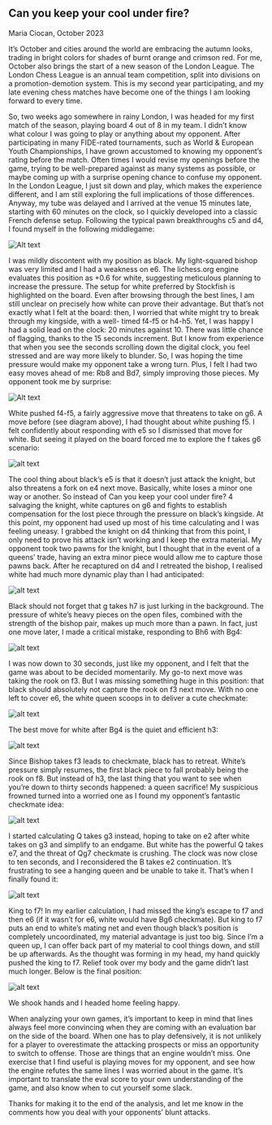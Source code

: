 ## Can you keep your cool under fire?
Maria Ciocan, October 2023


It’s October and cities around the world are embracing the autumn looks, trading in
bright colors for shades of burnt orange and crimson red. For me, October also brings
the start of a new season of the London League. 
The London Chess League is an annual team competition, split into divisions on a promotion-demotion system. This is
my second year participating, and my late evening chess matches have
become one of the things I am looking forward to every time.

So, two weeks ago somewhere in rainy London, I was headed for my first match of the
season, playing board 4 out of 8 in my team. I didn’t know what colour I was going to
play or anything about my opponent. After participating in many FIDE-rated
tournaments, such as World & European Youth Championships, I have grown
accustomed to knowing my opponent’s rating before the match. Often times I would revise my openings before the game, trying to be well-prepared against as many systems as possible, or maybe coming up with a surprise 
opening chance to confuse my opponent. In the London League, I just sit down and play, which makes the experience different, and I am still exploring the full implications of those differences. 
Anyway, my tube was delayed and I arrived at the venue 15 minutes late, starting with 60 minutes on
the clock, so I quickly developed into a classic French defense setup. Following the
typical pawn breakthroughs c5 and d4, I found myself in the following middlegame:

![Alt text](/docs/assets/pictures/position1.png)

I was mildly discontent with my position as black. My light-squared bishop was very
limited and I had a weakness on e6.
The lichess.org engine evaluates this position as +0.6 for white, suggesting meticulous
planning to increase the pressure. The setup for white preferred by Stockfish is
highlighted on the board. Even after browsing through the best lines, I am still unclear
on precisely how white can prove their advantage. But that’s not exactly what I felt at
the board: then, I worried that white might try to break through my kingside, with a well-
timed f4-f5 or h4-h5.
Yet, I was happy I had a solid lead on the clock: 20 minutes against 10. There was little
chance of flagging, thanks to the 15 seconds increment. But I know from experience
that when you see the seconds scrolling down the digital clock, you feel stressed and
are way more likely to blunder. So, I was hoping the time pressure would make my
opponent take a wrong turn. Plus, I felt I had two easy moves ahead of me: Rb8 and
Bd7, simply improving those pieces.
My opponent took me by surprise:

![Alt text](/docs/assets/pictures/position2.png)

White pushed f4-f5, a fairly aggressive move that threatens to take on g6. A move
before (see diagram above), I had thought about white pushing f5. I felt confidently
about responding with e5 so I dismissed that move for white.
But seeing it played on the board forced me to explore the f takes g6 scenario:

![alt text](/docs/assets/pictures/position3.png)

The cool thing about black’s e5 is that it doesn’t just attack the knight, but also threatens
a fork on e4 next move. Basically, white loses a minor one way or another. So instead of
Can you keep your cool under fire? 4
salvaging the knight, white captures on g6 and fights to establish compensation for the
lost piece through the pressure on black’s kingside.
At this point, my opponent had used up most of his time calculating and I was feeling
uneasy. I grabbed the knight on d4 thinking that from this point, I only need to prove his
attack isn’t working and I keep the extra material. My opponent took two pawns for the
knight, but I thought that in the event of a queens’ trade, having an extra minor piece
would allow me to capture those pawns back.
After he recaptured on d4 and I retreated the bishop, I realised white had much more
dynamic play than I had anticipated:

![alt text](/docs/assets/pictures/position5.png)

Black should not forget that g takes h7 is just lurking in the background. The pressure of
white’s heavy pieces on the open files, combined with the strength of the bishop pair,
makes up much more than a pawn.
In fact, just one move later, I made a critical mistake, responding to Bh6 with Bg4:

![alt text](/docs/assets/pictures/position6.png)

I was now down to 30 seconds, just like my opponent, and I felt that the game was
about to be decided momentarily. My go-to next move was taking the rook on f3. But I
was missing something huge in this position: that black should absolutely not capture
the rook on f3 next move.
With no one left to cover e6, the white queen scoops in to deliver a cute checkmate:

![alt text](/docs/assets/pictures/position7.png)

The best move for white after Bg4 is the quiet and efficient h3:

![alt text](/docs/assets/pictures/position8.png)

Since Bishop takes f3 leads to checkmate, black has to retreat. White’s pressure simply
resumes, the first black piece to fall probably being the rook on f8.
But instead of h3, the last thing that you want to see when you’re down to thirty seconds
happened: a queen sacrifice!
My suspicious frowned turned into a worried one as I found my opponent’s fantastic
checkmate idea:

![alt text](/docs/assets/pictures/position9.png)

I started calculating Q takes g3 instead, hoping to take on e2 after white takes on g3
and simplify to an endgame. But white has the powerful Q takes e7, and the threat of
Qg7 checkmate is crushing.
The clock was now close to ten seconds, and I reconsidered the B takes e2
continuation. It’s frustrating to see a hanging queen and be unable to take it. That’s
when I finally found it:

![alt text](/docs/assets/pictures/position10.png)

King to f7! In my earlier calculation, I had missed the king’s escape to f7 and then e6 (if
it wasn’t for e6, white would have Bg6 checkmate). But king to f7 puts an end to white’s
mating net and even though black’s position is completely uncoordinated, my material
advantage is just too big. Since I’m a queen up, I can offer back part of my material to
cool things down, and still be up afterwards. As the thought was forming in my head, my
hand quickly pushed the king to f7.
Relief took over my body and the game didn’t last much longer. Below is the final
position:

![alt text](/docs/assets/pictures/position11.png)

We shook hands and I headed home feeling happy.

When analyzing your own games, it’s important to keep in mind that lines always feel
more convincing when they are coming with an evaluation bar on the side of the board.
When one has to play defensively, it is not unlikely for a player to overestimate the
attacking prospects or miss an opportunity to switch to offense. Those are things that an
engine wouldn’t miss. One exercise that I find useful is playing moves for my opponent,
and see how the engine refutes the same lines I was worried about in the game. It’s
important to translate the eval score to your own understanding of the game, and also
know when to cut yourself some slack.

Thanks for making it to the end of the analysis, and let me know in the comments how
you deal with your opponents’ blunt attacks.